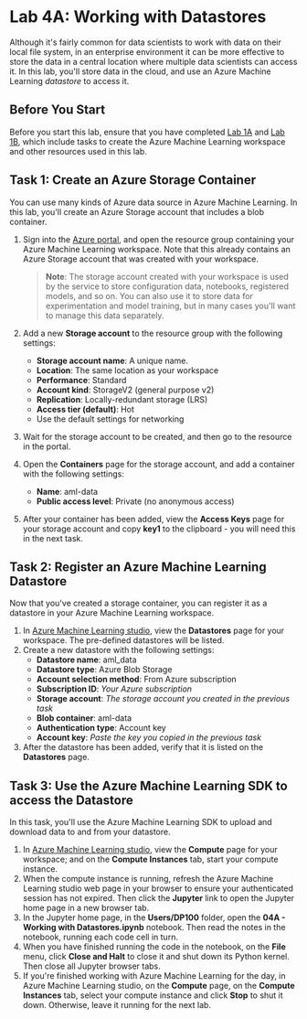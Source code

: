 # Lab 4A: Working with Datastores

Although it's fairly common for data scientists to work with data on their local file system, in an enterprise environment it can be more effective to store the data in a central location where multiple data scientists can access it. In this lab, you'll store data in the cloud, and use an Azure Machine Learning *datastore* to access it.

## Before You Start

Before you start this lab, ensure that you have completed [Lab 1A](Lab01A.md) and [Lab 1B](Lab01B.md), which include tasks to create the Azure Machine Learning workspace and other resources used in this lab.

## Task 1: Create an Azure Storage Container
You can use many kinds of Azure data source in Azure Machine Learning. In this lab, you'll create an Azure Storage account that includes a blob container.

1. Sign into the [Azure portal](https://portal.azure.com), and open the resource group containing your Azure Machine Learning workspace. Note that this already contains an Azure Storage account that was created with your workspace.

    >**Note**: The storage account created with your workspace is used by the service to store configuration data, notebooks, registered models, and so on. You can also use it to store data for experimentation and model training, but in many cases you'll want to manage this data separately.

2. Add a new **Storage account** to the resource group with the following settings:

    - **Storage account name**: A unique name.
    - **Location**: The same location as your workspace
    - **Performance**: Standard
    - **Account kind**: StorageV2 (general purpose v2)
    - **Replication**: Locally-redundant storage (LRS)
    - **Access tier (default)**: Hot
    - Use the default settings for networking

3. Wait for the storage account to be created, and then go to the resource in the portal.
4. Open the **Containers** page for the storage account, and add a container with the following settings:

    - **Name**: aml-data
    - **Public access level**: Private (no anonymous access)

5. After your container has been added, view the **Access Keys** page for your storage account and copy **key1** to the clipboard - you will need this in the next task.

## Task 2: Register an Azure Machine Learning Datastore

Now that you've created a storage container, you can register it as a datastore in your Azure Machine Learning workspace.

1. In [Azure Machine Learning studio](https://ml.azure.com), view the **Datastores** page for your workspace. The pre-defined datastores will be listed.
2. Create a new datastore with the following settings:
    - **Datastore name**: aml_data
    - **Datastore type**: Azure Blob Storage
    - **Account selection method**: From Azure subscription
    - **Subscription ID**: *Your Azure subscription*
    - **Storage account**: *The storage account you created in the previous task*
    - **Blob container**: aml-data
    - **Authentication type**: Account key
    - **Account key**: *Paste the key you copied in the previous task*
3. After the datastore has been added, verify that it is listed on the **Datastores** page.

## Task 3: Use the Azure Machine Learning SDK to access the Datastore

In this task, you'll use the Azure Machine Learning SDK to upload and download data to and from your datastore.

1. In [Azure Machine Learning studio](https://ml.azure.com), view the **Compute** page for your workspace; and on the **Compute Instances** tab, start your compute instance.
2. When the compute instance is running, refresh the Azure Machine Learning studio web page in your browser to ensure your authenticated session has not expired. Then click the **Jupyter** link to open the Jupyter home page in a new browser tab.
3. In the Jupyter home page, in the **Users/DP100** folder, open the **04A - Working with Datastores.ipynb** notebook. Then read the notes in the notebook, running each code cell in turn.
4. When you have finished running the code in the notebook, on the **File** menu, click **Close and Halt** to close it and shut down its Python kernel. Then close all Jupyter browser tabs.
5. If you're finished working with Azure Machine Learning for the day, in Azure Machine Learning studio, on the **Compute** page, on the **Compute Instances** tab, select your compute instance and click **Stop** to shut it down. Otherwise, leave it running for the next lab.
